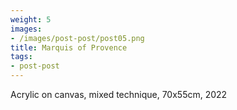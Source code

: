 ```yaml
---
weight: 5
images:
- /images/post-post/post05.png
title: Marquis of Provence
tags:
- post-post
---
```

Acrylic on canvas, mixed technique, 70x55cm, 2022
